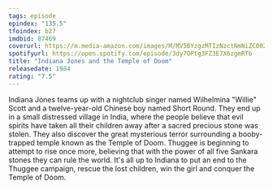 ```yaml
---
tags: episode
epindex: "135.5"
tfoindex: b27
imdbid: 87469
coverurl: https://m.media-amazon.com/images/M/MV5BYzgzMTIzNzctNmNiZC00ZDYyLWJjNzktMmQ2MDM2ZDkwZGVhXkEyXkFqcGdeQXVyMjM4MzQ4OTQ@._V1_SX202_CR0,0,202,300_.jpg
spotifyurl: https://open.spotify.com/episode/3dy7OPtg3FZ3E7X6zgmRTb
title: "Indiana Jones and the Temple of Doom"
releasedate: 1984
rating: "7.5"
---
```


Indiana Jones teams up with a nightclub singer named Wilhelmina "Willie" Scott and a twelve-year-old Chinese boy named Short Round. They end up in a small distressed village in India, where the people believe that evil spirits have taken all their children away after a sacred precious stone was stolen. They also discover the great mysterious terror surrounding a booby-trapped temple known as the Temple of Doom. Thuggee is beginning to attempt to rise once more, believing that with the power of all five Sankara stones they can rule the world. It's all up to Indiana to put an end to the Thuggee campaign, rescue the lost children, win the girl and conquer the Temple of Doom.